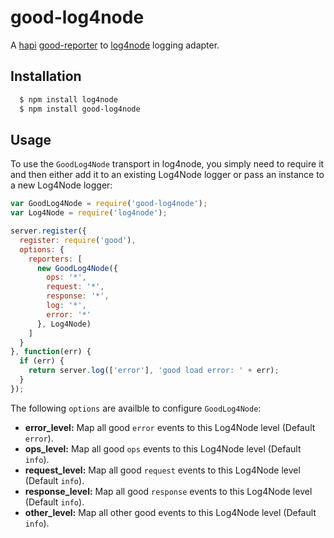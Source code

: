 # good-log4node

A [hapi][0] [good-reporter][1] to [log4node][2] logging adapter.

## Installation

``` bash
  $ npm install log4node
  $ npm install good-log4node
```

## Usage

To use the `GoodLog4Node` transport in log4node, you simply need to require it and
then either add it to an existing Log4Node logger or pass an instance to a new
Log4Node logger:

``` js
var GoodLog4Node = require('good-log4node');
var Log4Node = require('log4node');

server.register({
  register: require('good'),
  options: {
    reporters: [
      new GoodLog4Node({
        ops: '*',
        request: '*',
        response: '*',
        log: '*',
        error: '*'
      }, Log4Node)
    ]
  }
}, function(err) {
  if (err) {
    return server.log(['error'], 'good load error: ' + err);
  }
});
```

The following `options` are availble to configure `GoodLog4Node`:

* __error_level:__ Map all good `error` events to this Log4Node level (Default `error`).
* __ops_level:__ Map all good `ops` events to this Log4Node level (Default `info`).
* __request_level:__ Map all good `request` events to this Log4Node level (Default `info`).
* __response_level:__ Map all good `response` events to this Log4Node level (Default `info`).
* __other_level:__ Map all other good events to this Log4Node level (Default `info`).

[0]: http://hapijs.com
[1]: https://github.com/hapijs/good-reporter
[2]: https://github.com/Log4Nodejs/Log4Node
[3]: https://github.com/lancespeelmon/good-Log4Node
